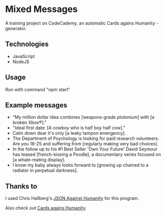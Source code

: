 # Mixed Messages

A training project on CodeCademy, an automatic Cards agains Humanity -generator.

## Technologies
* JavaScript
* NodeJS

## Usage

Run with command "npm start"

## Example messages

* "My million dollar idea combines [weapons-grade plutonium] with [a broken Xbox®]."
* "Ideal first date: [A cowboy who is half boy half cow]."
* Calm down dear it's only [a leaky tampon emergency].
* The Department of Psychology is looking for paid research volunteers. Are you 18-25 and suffering from [regularly making very bad choices].
* In the follow up to his #1 Best Seller 'Own Your Future' David Seymour has teased [french-kissing a Poodle], a documentary series focused on [a whale-mating display].
* I know my baby always looks forward to [growing up chained to a radiator in perpetual darkness].

## Thanks to

I used Chris Hallberg's [JSON Against Humanity](https://github.com/crhallberg/json-against-humanity/)  for this program.

Also check out [Cards agains Humanity](https://cardsagainsthumanity.com/).



